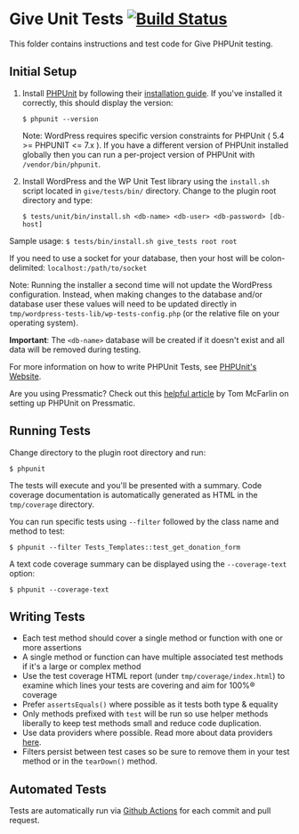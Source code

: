 # Give Unit Tests [![Build Status](https://api.travis-ci.org/impress-org/give.png?branch=master)](https://api.travis-ci.org/impress-org/give)

This folder contains instructions and test code for Give PHPUnit testing.

## Initial Setup

1) Install [PHPUnit](http://phpunit.de/) by following their [installation guide](https://phpunit.de/getting-started.html). If you've installed it correctly, this should display the version:

    `$ phpunit --version`

    Note: WordPress requires specific version constraints for PHPUnit ( 5.4 >= PHPUNIT <= 7.x ). If you have a different version of PHPUnit installed globally then you can run a per-project version of PHPUnit with `/vendor/bin/phpunit`.

2) Install WordPress and the WP Unit Test library using the `install.sh` script located in `give/tests/bin/` directory. Change to the plugin root directory and type:

    `$ tests/unit/bin/install.sh <db-name> <db-user> <db-password> [db-host]`

Sample usage: `$ tests/bin/install.sh give_tests root root`

If you need to use a socket for your database, then your host will be colon-delimited: `localhost:/path/to/socket`

Note: Running the installer a second time will not update the WordPress configuration. Instead, when making changes to the database and/or database user these values will need to be updated directly in `tmp/wordpress-tests-lib/wp-tests-config.php` (or the relative file on your operating system).

**Important**: The `<db-name>` database will be created if it doesn't exist and all data will be removed during testing.

For more information on how to write PHPUnit Tests, see [PHPUnit's Website](http://www.phpunit.de/manual/3.6/en/writing-tests-for-phpunit.html).

Are you using Pressmatic? Check out this [helpful article](https://tommcfarlin.com/unit-testing-with-pressmatic/) by Tom McFarlin on setting up PHPUnit on Pressmatic. 

## Running Tests

Change directory to the plugin root directory and run:

    $ phpunit

The tests will execute and you'll be presented with a summary. Code coverage documentation is automatically generated as HTML in the `tmp/coverage` directory.

You can run specific tests using `--filter` followed by the class name and method to test:

    $ phpunit --filter Tests_Templates::test_get_donation_form

A text code coverage summary can be displayed using the `--coverage-text` option:

    $ phpunit --coverage-text


## Writing Tests

* Each test method should cover a single method or function with one or more assertions
* A single method or function can have multiple associated test methods if it's a large or complex method
* Use the test coverage HTML report (under `tmp/coverage/index.html`) to examine which lines your tests are covering and aim for 100%® coverage
* Prefer `assertsEquals()` where possible as it tests both type & equality
* Only methods prefixed with `test` will be run so use helper methods liberally to keep test methods small and reduce code duplication.
* Use data providers where possible. Read more about data providers [here](https://phpunit.de/manual/current/en/writing-tests-for-phpunit.html#writing-tests-for-phpunit.data-providers).
* Filters persist between test cases so be sure to remove them in your test method or in the `tearDown()` method.

## Automated Tests

Tests are automatically run via [Github Actions](https://github.com/impress-org/givewp/actions) for each commit and pull request.
